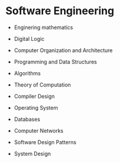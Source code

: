 # Software Engineering  



- Enginering mathematics
- Digital Logic
- Computer Organization and Architecture
- Programming and Data Structures
- Algorithms
- Theory of Computation
- Compiler Design
- Operating System
- Databases
- Computer Networks


- Software Design Patterns
- System Design

